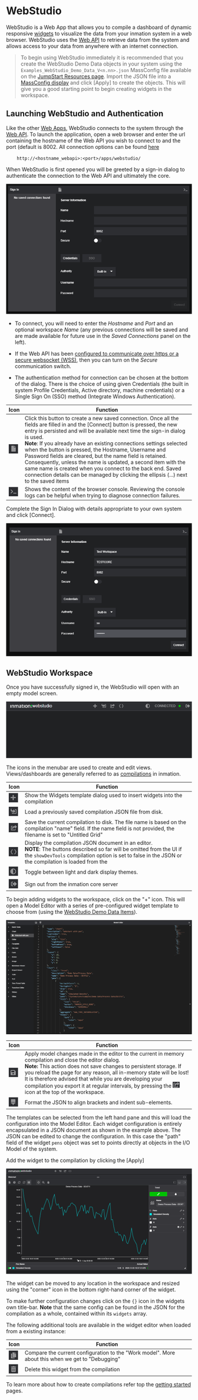 # WebStudio

WebStudio is a Web App that allows you to compile a dashboard of dynamic responsive [widgets](./ReferenceDocs/widgets/README.md) to visualize the data from your inmation system in a web browser. WebStudio uses the [Web API](https://inmation.com/docs/api/latest/webapi/index.html) to retrieve data from the system and allows access to your data from anywhere with an internet connection.

>To begin using WebStudio immediately it is recommended that you create the WebStudio Demo Data objects in your system using the
`Examples_WebStudio_Demo_Data_V<n.nn>.json` MassConfig file available on the [JumpStart Resources page](https://inmation.com/docs/jumpstarts/latest/resources.html). Import the JSON file into a [MassConfig display](https://inmation.com/docs/datastudio/latest/displays-hands-on/working-with-massconfig.html) and click \[Apply\] to create the objects. This will give you a good starting point to begin creating widgets in the workspace.

## Launching WebStudio and Authentication

Like the other [Web Apps](https://inmation.com/docs/webapps/latest/general/index.html), WebStudio connects to the system through the [Web API](https://inmation.com/docs/api/latest/webapi/index.html). To launch the application, open a web browser and enter the url containing the hostname of the Web API you wish to connect to and the port (default is 8002. All connection options can be found [here](./ReferenceDocs/README.md#loading-webstudio)

```url
    http://<hostname_webapi>:<port>/apps/webstudio/
```
When WebStudio is first opened you will be greeted by a sign-in dialog to authenticate the connection to the Web API and ultimately the core.

![WebStudio Sign In](./assets/images/webstudio-authentication.png)

-   To connect, you will need to enter the *Hostname* and *Port* and an optional workspace *Name* 
    (any previous connections will be saved and are made available for future use in the *Saved Connections*
    panel on the left).

-   If the Web API has been [configured to communicate over https or a
    secure websocket (WSS)](https://inmation.com/docs/api/latest/webapi/encryption.html), then you can turn on the *Secure* communication switch.

-   The authentication method for connection can be chosen at the bottom
    of the dialog. There is the choice of using given Credentials (the
    built in system Profile Credentials, Active directory, machine
    credentials) or a Single Sign On (SSO) method (Integrate Windows
    Authentication).

| Icon | Function |
|---|---|
|![New Connection](./assets/images/FileToolbarBtn.png)| Click this button to create a new saved connection. Once all the fields are filled in and the \[Connect\] button is pressed, the new entry is persisted and will be available next time the sign-in dialog is used. <br>**Note**: If you already have an existing connections settings selected when the button is pressed, the Hostname, Username and Password fields are cleared, but the name field is retained. Consequently, unless the name is updated, a second item with the same name is created when you connect to the back end. Saved connection details can be managed by clicking the ellipsis (...) next to the saved items |
|![Console](./assets/images/ConsoleBtn.png)|Shows the content of the browser console. Reviewing the console logs can be helpful when trying to diagnose connection failures.|

Complete the Sign In Dialog with details appropriate to your own system
and click \[Connect\].

![Example Sign In](./assets/images/webstudio-authentication-complete.png)

## WebStudio Workspace

Once you have successfully signed in, the WebStudio will open with an empty model screen. 

![WebStudio - Menubar](./assets/images/webstudio-menubar.png)

The icons in the menubar are used to create and edit views. Views/dashboards are generally referred to as [compilations](./ReferenceDocs/README.md#compilation) in inmation.

| Icon | Function |
|---|---|
|![Widget Templates Btn](./assets/images/AddWidgetBtn.png)|Show the Widgets template dialog used to insert widgets into the compilation|
|![Load Compilation Btn](./assets/images/LoadCompilationBtn.png)|Load a previously saved compilation JSON file from disk.|
|![Save Compilation Btn](./assets/images/SaveCompilationBtn.png)|Save the current compilation to disk. The file name is based on the compilation "name" field. If the name field is not provided, the filename is set to "Untitled Grid"|
|![Edit Compilation Btn](./assets/images/EditCompilationJsonBtn.png)|Display the compilation JSON document in an editor. <BR>**NOTE**: The buttons described so far will be omitted from the UI if the `showDevTools` compilation option is set to false in the JSON or the compilation is loaded from the 
|![Toggle theme Btn](./assets/images/LightDarkMode.png)|Toggle between light and dark display themes.|
|![Sign out btn](./assets/images/SignOutBtn.png)|Sign out from the inmation core server|

To begin adding widgets to the workspace, click on the "+" icon. This
will open a Model Editor with a series of pre-configured widget template to choose from
(using the [WebStudio Demo Data Items](https://inmation.com/docs/webapps/latest/webstudio/index.html#jumpstarts:resources.adoc)). 

![Widget Templates](./assets/images/webstudio-widget-template.png)

| Icon | Function |
|---|---|
|![Apply changes](./assets/images/SaveBtn.png)| Apply model changes made in the editor to the current in memory compilation and close the editor dialog. <br>**Note:** This action does not save changes to persistent storage. If you reload the page for any reason, all in-memory state will be lost! It is therefore advised that while you are developing your compilation you export it at regular intervals, by pressing the ![Export](./assets/images/SmallSaveCompilationBtn.png) icon at the top of the workspace. |
| ![JSON Format](./assets/images/FormatJSONToolBtn.png) | Format the JSON to align brackets and indent sub-elements. |

The templates can be selected from the left hand pane and this will load
the configuration into the Model Editor. Each widget configuration is
entirely encapsulated in a JSON document as shown in the example above. The
JSON can be edited to change the configuration. In this case the "path" field of the widget `pens` object was set to points directly at objects in the I/O Model of the system.

Add the widget to the compilation by clicking the \[Apply\]

![Web Chart Widget](./assets/images/webstudio-widget-webchart.png)

The widget can be moved to any location in the workspace and resized
using the "corner" icon in the bottom right-hand corner of the widget.

To make further configuration changes click on the `{}` icon in the widgets own title-bar. **Note** that the same config can be found in the JSON for the compilation as a whole, contained within its `widgets` array.

The following additional tools are available in the widget editor when loaded from a existing instance:

| Icon | Function |
|---|---|
| ![Compare Work Model](./assets/images/CompareModelsBtn.png) | Compare the current configuration to the "Work model". More about this when we get to "Debugging" |
| ![Delete widget](./assets/images/DeleteWidgetBtn.png)| Delete this widget from the compilation|

To learn more about how to create compilations refer top the [getting started](./GettingStarted/README.md#getting-started) pages.
